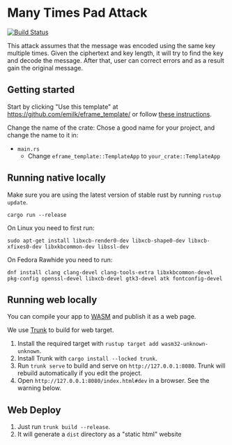 # Many Times Pad Attack

[![Build Status](https://github.com/emilk/eframe_template/workflows/CI/badge.svg)](https://github.com/SamPanDonte/many_time_pad/actions?workflow=CI)

This attack assumes that the message was encoded using the same key multiple times. Given the ciphertext and key length,
it will try to find the key and decode the message. After that, user can correct errors and as a result gain the
original message.

## Getting started

Start by clicking "Use this template" at https://github.com/emilk/eframe_template/ or
follow [these instructions](https://docs.github.com/en/free-pro-team@latest/github/creating-cloning-and-archiving-repositories/creating-a-repository-from-a-template).

Change the name of the crate: Chose a good name for your project, and change the name to it in:

* `main.rs`
    * Change `eframe_template::TemplateApp` to `your_crate::TemplateApp`

## Running native locally

Make sure you are using the latest version of stable rust by running `rustup update`.

`cargo run --release`

On Linux you need to first run:

`sudo apt-get install libxcb-render0-dev libxcb-shape0-dev libxcb-xfixes0-dev libxkbcommon-dev libssl-dev`

On Fedora Rawhide you need to run:

`dnf install clang clang-devel clang-tools-extra libxkbcommon-devel pkg-config openssl-devel libxcb-devel gtk3-devel atk fontconfig-devel`

## Running web locally

You can compile your app to [WASM](https://en.wikipedia.org/wiki/WebAssembly) and publish it as a web page.

We use [Trunk](https://trunkrs.dev/) to build for web target.

1. Install the required target with `rustup target add wasm32-unknown-unknown`.
2. Install Trunk with `cargo install --locked trunk`.
3. Run `trunk serve` to build and serve on `http://127.0.0.1:8080`. Trunk will rebuild automatically if you edit the
   project.
4. Open `http://127.0.0.1:8080/index.html#dev` in a browser. See the warning below.

## Web Deploy

1. Just run `trunk build --release`.
2. It will generate a `dist` directory as a "static html" website
